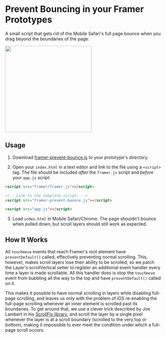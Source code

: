 # Prevent Bouncing in your Framer Prototypes

A small script that gets rid of the Mobile Safari's full page bounce when you drag beyond the boundaries of the page.

<img src="http://tisho.co/framer-prevent-bounce/images/framer-prevent-bounce-demo.gif" width="278">

## Usage

1. Download [framer-prevent-bounce.js](http://tisho.co/framer-prevent-bounce/framer-prevent-bounce.js) to your prototype's directory.

2. Open your `index.html` in a text editor and link to the file using a `<script>` tag. The file should be included *after* the `framer.js` script and *before* your `app.js` script:

  ```html
  <script src="framer/framer.js"></script>

  <!-- Link to the template script: -->
  <script src="framer-prevent-bounce.js"></script>

  <script src="app.js"></script>

  ```
3. Load `index.html` in Mobile Safari/Chrome. The page shouldn't bounce when pulled down, but scroll layers should still work as expected.

## How It Works

All `touchmove` events that reach Framer's root element have `preventDefault()` called, effectively preventing normal scrolling.
This, however, makes scroll layers lose their ability to be scrolled, so we patch the Layer's scrollVertical setter to register an additional event handler every time a layer is made scrollable.
All this handler does is stop the `touchmove` event from bubbling all the way to the top and have `preventDefault()` called on it.

This makes it possible to have normal scrolling in layers while disabling full-page scrolling, and leaves us only with the problem of iOS re-enabling the full-page scrolling whenever an inner element is scrolled past its boundaries.
To get around that, we use a clever trick described by Joe Lambert in his [ScrollFix library](https://github.com/joelambert/ScrollFix), and scroll the layer by a single pixel whenever the layer is at a scroll boundary (scrolled to the very top or bottom), making it impossible to ever meet the condition under which a full-page scroll occurs.
